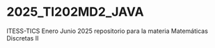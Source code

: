 # 2025_TI202MD2_JAVA
ITESS-TICS Enero Junio 2025 repositorio para la materia Matemáticas Discretas II 
